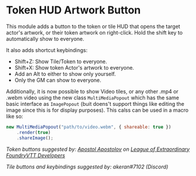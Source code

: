 # Token HUD Artwork Button
This module adds a button to the token or tile HUD that opens the target actor's artwork, or their token artwork on right-click. Hold the shift key to automatically show to everyone.

It also adds shortcut keybindings:
- Shift+Z: Show Tile/Token to everyone.
- Shift+X: Show token Actor's artwork to everyone.
- Add an Alt to either to show only yourself.
- Only the GM can show to everyone.

Additionally, it is now possible to show Video tiles, or any other .mp4 or .webm video using the new class `MultiMediaPopout` which has the same basic interface as `ImagePopout` (buit doens't support things like editing the image since this is for display purposes). This calss can be used in a macro like so:

```js
new MultiMediaPopout("path/to/video.webm", { shareable: true })
	.render(true)
	.shareImage();
```

*Token buttons suggested by: [Apostol Apostolov](https://trello.com/apostolatwork/activity) on [League of Extraordinary FoundryVTT Developers](https://trello.com/c/dWLMm99A/29-show-monster-artwork-via-token)*

*Tile buttons and keybindings suggested by: akeran#7102 (Discord)*